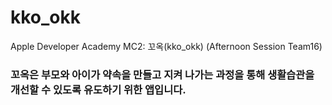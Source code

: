 # kko_okk
Apple Developer Academy MC2: 꼬옥(kko_okk) (Afternoon Session Team16)


### 꼬옥은 부모와 아이가 약속을 만들고 지켜 나가는 과정을 통해 생활습관을 개선할 수 있도록 유도하기 위한 앱입니다.
